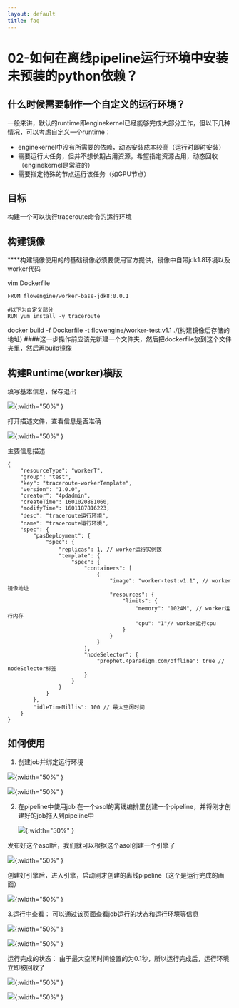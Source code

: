 ```yaml
---
layout: default
title: faq
---
```

# 02-如何在离线pipeline运行环境中安装未预装的python依赖？

## 什么时候需要制作一个自定义的运行环境？

一般来讲，默认的runtime即enginekernel已经能够完成大部分工作，但以下几种情况，可以考虑自定义一个runtime：

* enginekernel中没有所需要的依赖，动态安装成本较高（运行时即时安装）
* 需要运行大任务，但并不想长期占用资源，希望指定资源占用，动态回收（enginekernel是常驻的）
* 需要指定特殊的节点运行该任务（如GPU节点）

## 目标

构建一个可以执行traceroute命令的运行环境

## 构建镜像

****构建镜像使用的的基础镜像必须要使用官方提供，镜像中自带jdk1.8环境以及worker代码

vim Dockerfile

```
FROM flowengine/worker-base-jdk8:0.0.1

#以下为自定义部分
RUN yum install -y traceroute
```

docker build -f Dockerfile -t flowengine/worker-test:v1.1 ./(构建镜像后存储的地址)  ####这一步操作前应该先新建一个文件夹，然后把dockerfile放到这个文件夹里，然后再build镜像

## 构建Runtime(worker)模版

填写基本信息，保存退出

![](./images/3-1.png){:width="50%" }

打开描述文件，查看信息是否准确

![](./images/3-2.png){:width="50%" }

主要信息描述

```
{
    "resourceType": "workerT",
    "group": "test",
    "key": "traceroute-workerTemplate",
    "version": "1.0.0",
    "creator": "4pdadmin",
    "createTime": 1601020881060,
    "modifyTime": 1601187816223,
    "desc": "traceroute运行环境",
    "name": "traceroute运行环境",
    "spec": {
        "pasDeployment": {
            "spec": {
                "replicas": 1, // worker运行实例数
                "template": {
                    "spec": {
                        "containers": [
                            {
                                "image": "worker-test:v1.1", // worker镜像地址
                                "resources": {
                                    "limits": {
                                        "memory": "1024M", // worker运行内存
                                        "cpu": "1"// worker运行cpu
                                    }
                                }
                            }
                        ],
                        "nodeSelector": {
                            "prophet.4paradigm.com/offline": true // nodeSelector标签
                        }
                    }
                }
            }
        },
        "idleTimeMillis": 100 // 最大空闲时间
    }
}
```

## 如何使用

1. 创建job并绑定运行环境

![](./images/3-3.png){:width="50%" }

![](./images/3-4.png){:width="50%" }

2. 在pipeline中使用job
   在一个asol的离线编排里创建一个pipeline，并将刚才创建好的job拖入到pipeline中

   ![](./images/3-5.png){:width="50%" }

发布好这个asol后，我们就可以根据这个asol创建一个引擎了

![](./images/3-6.png){:width="50%" }

创建好引擎后，进入引擎，启动刚才创建的离线pipeline（这个是运行完成的画面）

![](./images/3-7.png){:width="50%" }

3.运行中查看：
可以通过该页面查看job运行的状态和运行环境等信息

![](./images/3-8.png){:width="50%" }

![](./images/3-9.png){:width="50%" }

运行完成的状态：
由于最大空闲时间设置的为0.1秒，所以运行完成后，运行环境立即被回收了

![](./images/3-10.png){:width="50%" }

![](./images/3-11.png){:width="50%" }
